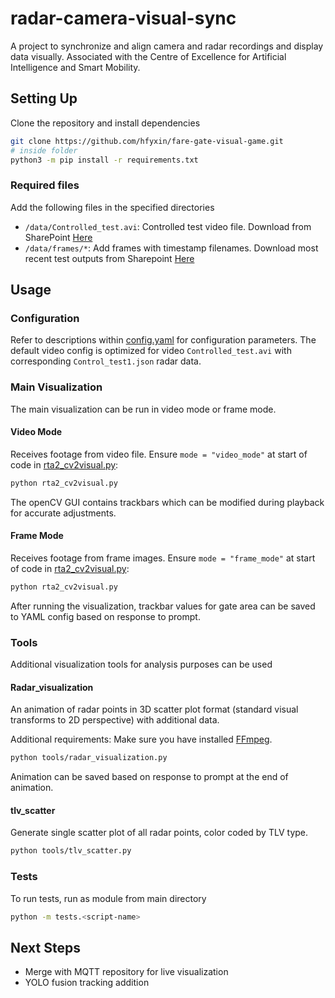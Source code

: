 # radar-camera-visual-sync
A project to synchronize and align camera and radar recordings and display data visually. Associated with the Centre of Excellence for Artificial Intelligence and Smart Mobility.

## Setting Up

Clone the repository and install dependencies
```sh
git clone https://github.com/hfyxin/fare-gate-visual-game.git
# inside folder
python3 -m pip install -r requirements.txt
```

### Required files
Add the following files in the specified directories
- ```/data/Controlled_test.avi```: Controlled test video file. Download from SharePoint [Here](https://mcmasteru365.sharepoint.com/:v:/r/sites/RTA2SmartDevicesandSensors/Shared%20Documents/RTA%202.4%20Gate%20Profiles%20Fare%20Evasion%20Detector/YoloModelTests/Synchronized%20Data/Controlled_test.avi?csf=1&web=1&e=ZyYBb4)
- ```/data/frames/*```: Add frames with timestamp filenames. Download most recent test outputs from Sharepoint [Here]( https://mcmasteru365.sharepoint.com/sites/RTA2SmartDevicesandSensors/Shared%20Documents/Forms/AllItems.aspx?csf=1&web=1&e=nz0YaK&ovuser=44376307%2Db429%2D42ad%2D8c25%2D28cd496f4772%2Csiddih38%40mcmaster%2Eca&OR=Teams%2DHL&CT=1693294483085&clickparams=eyJBcHBOYW1lIjoiVGVhbXMtRGVza3RvcCIsIkFwcFZlcnNpb24iOiIyNy8yMzA3MDMwNzM0NiIsIkhhc0ZlZGVyYXRlZFVzZXIiOmZhbHNlfQ%3D%3D&cid=73287738%2D9e5c%2D4d99%2D8027%2D255dd2e86b26&FolderCTID=0x01200019C94817820BD942AD93905CD555A835&id=%2Fsites%2FRTA2SmartDevicesandSensors%2FShared%20Documents%2FRTA%202%2E4%20Gate%20Profiles%20Fare%20Evasion%20Detector%2Flogged%20data%2FTest%201%2Fframes%2Erar&parent=%2Fsites%2FRTA2SmartDevicesandSensors%2FShared%20Documents%2FRTA%202%2E4%20Gate%20Profiles%20Fare%20Evasion%20Detector%2Flogged%20data%2FTest%201)

## Usage
### Configuration
Refer to descriptions within [config.yaml](config.yaml) for configuration parameters. The default video config is optimized for video `Controlled_test.avi` with corresponding `Control_test1.json` radar data.
### Main Visualization
The main visualization can be run in video mode or frame mode.
#### Video Mode
Receives footage from video file. Ensure `mode = "video_mode"` at start of code in [rta2_cv2visual.py](rta2_cv2visual.py): 
```sh
python rta2_cv2visual.py
```
The openCV GUI contains trackbars which can be modified during playback for accurate adjustments.
#### Frame Mode
Receives footage from frame images. Ensure `mode = "frame_mode"` at start of code in [rta2_cv2visual.py](rta2_cv2visual.py):
```sh
python rta2_cv2visual.py
```
After running the visualization, trackbar values for gate area can be saved to YAML config based on response to prompt.
### Tools
Additional visualization tools for analysis purposes can be used
#### Radar_visualization
An animation of radar points in 3D scatter plot format (standard visual transforms to 2D perspective) with additional data.

Additional requirements: Make sure you have installed [FFmpeg](https://ffmpeg.org/download.html).
```sh
python tools/radar_visualization.py
```
Animation can be saved based on response to prompt at the end of animation.
#### tlv_scatter
Generate single scatter plot of all radar points, color coded by TLV type.
```sh
python tools/tlv_scatter.py
```
### Tests
To run tests, run as module from main directory
```sh
python -m tests.<script-name>
```
## Next Steps
- Merge with MQTT repository for live visualization
- YOLO fusion tracking addition
